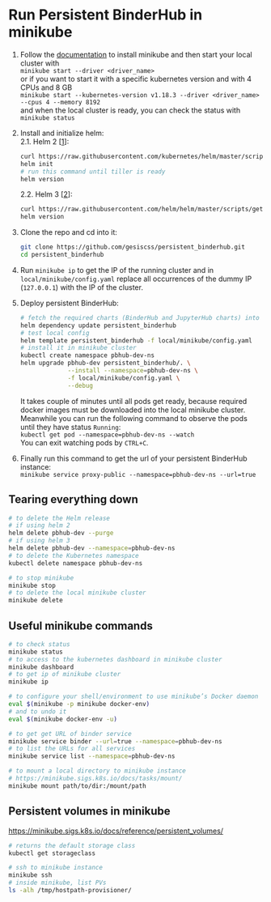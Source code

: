 # Run Persistent BinderHub in minikube

1. Follow the [documentation](https://kubernetes.io/docs/tasks/tools/install-minikube/) to install minikube
and then start your local cluster with  
`minikube start --driver <driver_name>`  
or if you want to start it with a specific kubernetes version and with 4 CPUs and 8 GB  
`minikube start --kubernetes-version v1.18.3 --driver <driver_name> --cpus 4 --memory 8192`  
and when the local cluster is ready, you can check the status with 
`minikube status`

2. Install and initialize helm:  
    2.1. Helm 2 [[1](https://github.com/jupyterhub/binderhub/blob/master/CONTRIBUTING.md#one-time-installation)]:  
    ```bash
    curl https://raw.githubusercontent.com/kubernetes/helm/master/scripts/get | bash
    helm init
    # run this command until tiller is ready
    helm version
    ```  
    2.2. Helm 3 [[2](https://helm.sh/docs/intro/install/#from-script)]:  
    ```bash
    curl https://raw.githubusercontent.com/helm/helm/master/scripts/get-helm-3 | bash
    helm version
    ```

3. Clone the repo and cd into it:  
    ```bash
    git clone https://github.com/gesiscss/persistent_binderhub.git
    cd persistent_binderhub
    ```

4. Run `minikube ip` to get the IP of the running cluster and 
in `local/minikube/config.yaml` replace all occurrences of the dummy IP (`127.0.0.1`) with the IP of the cluster.

5. Deploy persistent BinderHub:  
    ```bash
    # fetch the required charts (BinderHub and JupyterHub charts) into charts folder
    helm dependency update persistent_binderhub
    # test local config
    helm template persistent_binderhub -f local/minikube/config.yaml
    # install it in minikube cluster
    kubectl create namespace pbhub-dev-ns
    helm upgrade pbhub-dev persistent_binderhub/. \
                 --install --namespace=pbhub-dev-ns \
                 -f local/minikube/config.yaml \
                 --debug
    ```  
    It takes couple of minutes until all pods get ready, 
    because required docker images must be downloaded into the local minikube cluster. 
    Meanwhile you can run the following command to observe the pods until they have status `Running`:  
    `kubectl get pod --namespace=pbhub-dev-ns --watch`  
    You can exit watching pods by `CTRL+C`.

6. Finally run this command to get the url of your persistent BinderHub instance:  
`minikube service proxy-public --namespace=pbhub-dev-ns --url=true`

## Tearing everything down

```bash
# to delete the Helm release
# if using helm 2
helm delete pbhub-dev --purge
# if using helm 3
helm delete pbhub-dev --namespace=pbhub-dev-ns
# to delete the Kubernetes namespace
kubectl delete namespace pbhub-dev-ns

# to stop minikube
minikube stop
# to delete the local minikube cluster
minikube delete
```

## Useful minikube commands

```bash
# to check status
minikube status
# to access to the kubernetes dashboard in minikube cluster
minikube dashboard
# to get ip of minikube cluster
minikube ip

# to configure your shell/environment to use minikube’s Docker daemon
eval $(minikube -p minikube docker-env)
# and to undo it
eval $(minikube docker-env -u)

# to get get URL of binder service
minikube service binder --url=true --namespace=pbhub-dev-ns
# to list the URLs for all services
minikube service list --namespace=pbhub-dev-ns

# to mount a local directory to minikube instance
# https://minikube.sigs.k8s.io/docs/tasks/mount/
minikube mount path/to/dir:/mount/path
```

## Persistent volumes in minikube

https://minikube.sigs.k8s.io/docs/reference/persistent_volumes/

```bash
# returns the default storage class
kubectl get storageclass

# ssh to minikube instance
minikube ssh
# inside minikube, list PVs
ls -alh /tmp/hostpath-provisioner/
```
